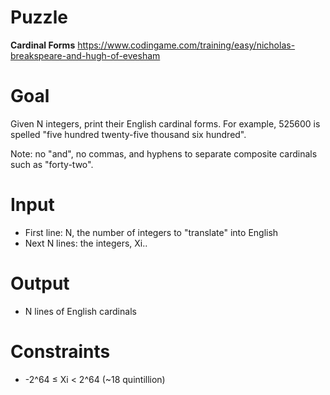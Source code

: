 # Puzzle
**Cardinal Forms** https://www.codingame.com/training/easy/nicholas-breakspeare-and-hugh-of-evesham

# Goal
Given N integers, print their English cardinal forms. For example, 525600 is spelled "five hundred twenty-five thousand six hundred".

Note: no "and", no commas, and hyphens to separate composite cardinals such as "forty-two".

# Input
* First line: N, the number of integers to "translate" into English
* Next N lines: the integers, Xi..

# Output
* N lines of English cardinals

# Constraints
* -2^64 ≤ Xi < 2^64 (~18 quintillion)
